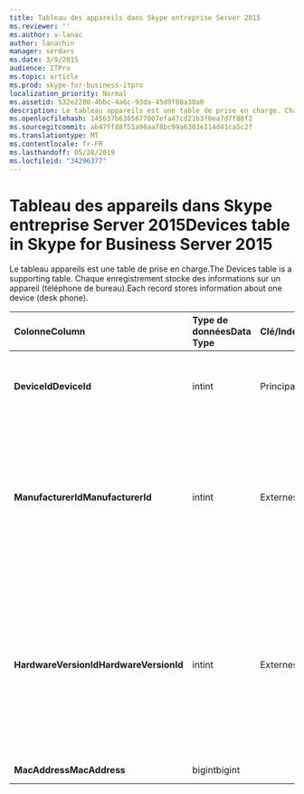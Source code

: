 ```yaml
---
title: Tableau des appareils dans Skype entreprise Server 2015
ms.reviewer: ''
ms.author: v-lanac
author: lanachin
manager: serdars
ms.date: 3/9/2015
audience: ITPro
ms.topic: article
ms.prod: skype-for-business-itpro
localization_priority: Normal
ms.assetid: 532e2280-4bbc-4a6c-93da-45d9f80a30a0
description: Le tableau appareils est une table de prise en charge. Chaque enregistrement stocke des informations sur un appareil (téléphone de bureau).
ms.openlocfilehash: 145637b6385677007efa47cd21b3f0ea7d7f88f2
ms.sourcegitcommit: ab47ff88f51a96aaf8bc99a6303e114d41ca5c2f
ms.translationtype: MT
ms.contentlocale: fr-FR
ms.lasthandoff: 05/20/2019
ms.locfileid: "34296377"
---
```

# <a name="devices-table-in-skype-for-business-server-2015"></a><span data-ttu-id="49baa-104">Tableau des appareils dans Skype entreprise Server 2015</span><span class="sxs-lookup"><span data-stu-id="49baa-104">Devices table in Skype for Business Server 2015</span></span>
 
<span data-ttu-id="49baa-105">Le tableau appareils est une table de prise en charge.</span><span class="sxs-lookup"><span data-stu-id="49baa-105">The Devices table is a supporting table.</span></span> <span data-ttu-id="49baa-106">Chaque enregistrement stocke des informations sur un appareil (téléphone de bureau).</span><span class="sxs-lookup"><span data-stu-id="49baa-106">Each record stores information about one device (desk phone).</span></span>
  
|<span data-ttu-id="49baa-107">**Colonne**</span><span class="sxs-lookup"><span data-stu-id="49baa-107">**Column**</span></span>|<span data-ttu-id="49baa-108">**Type de données**</span><span class="sxs-lookup"><span data-stu-id="49baa-108">**Data Type**</span></span>|<span data-ttu-id="49baa-109">**Clé/Index**</span><span class="sxs-lookup"><span data-stu-id="49baa-109">**Key/Index**</span></span>|<span data-ttu-id="49baa-110">**Détails**</span><span class="sxs-lookup"><span data-stu-id="49baa-110">**Details**</span></span>|
|:-----|:-----|:-----|:-----|
|<span data-ttu-id="49baa-111">**DeviceId**</span><span class="sxs-lookup"><span data-stu-id="49baa-111">**DeviceId**</span></span> <br/> |<span data-ttu-id="49baa-112">int</span><span class="sxs-lookup"><span data-stu-id="49baa-112">int</span></span>  <br/> |<span data-ttu-id="49baa-113">Principal</span><span class="sxs-lookup"><span data-stu-id="49baa-113">Primary</span></span>  <br/> |<span data-ttu-id="49baa-114">Numéro unique identifiant cette version matérielle.</span><span class="sxs-lookup"><span data-stu-id="49baa-114">Unique number identifying this hardware version.</span></span>  <br/> |
|<span data-ttu-id="49baa-115">**ManufacturerId**</span><span class="sxs-lookup"><span data-stu-id="49baa-115">**ManufacturerId**</span></span> <br/> |<span data-ttu-id="49baa-116">int</span><span class="sxs-lookup"><span data-stu-id="49baa-116">int</span></span>  <br/> |<span data-ttu-id="49baa-117">Externes</span><span class="sxs-lookup"><span data-stu-id="49baa-117">Foreign</span></span>  <br/> |<span data-ttu-id="49baa-118">Fabricant de cet appareil.</span><span class="sxs-lookup"><span data-stu-id="49baa-118">Manufacturer of this device.</span></span> <span data-ttu-id="49baa-119">Pour plus d’informations, reportez-vous [à la table constructeurs dans Skype entreprise Server 2015](manufacturers.md) .</span><span class="sxs-lookup"><span data-stu-id="49baa-119">See the [Manufacturers table in Skype for Business Server 2015](manufacturers.md) for more information.</span></span> <br/> |
|<span data-ttu-id="49baa-120">**HardwareVersionId**</span><span class="sxs-lookup"><span data-stu-id="49baa-120">**HardwareVersionId**</span></span> <br/> |<span data-ttu-id="49baa-121">int</span><span class="sxs-lookup"><span data-stu-id="49baa-121">int</span></span>  <br/> |<span data-ttu-id="49baa-122">Externes</span><span class="sxs-lookup"><span data-stu-id="49baa-122">Foreign</span></span>  <br/> |<span data-ttu-id="49baa-123">Version matérielle de cet appareil.</span><span class="sxs-lookup"><span data-stu-id="49baa-123">Hardware version of this device.</span></span> <span data-ttu-id="49baa-124">Pour plus d’informations, reportez-vous [à la table HardwareVersions dans Skype entreprise Server 2015](hardwareversions.md) .</span><span class="sxs-lookup"><span data-stu-id="49baa-124">See the [HardwareVersions table in Skype for Business Server 2015](hardwareversions.md) for more information.</span></span> <br/> |
|<span data-ttu-id="49baa-125">**MacAddress**</span><span class="sxs-lookup"><span data-stu-id="49baa-125">**MacAddress**</span></span> <br/> |<span data-ttu-id="49baa-126">bigint</span><span class="sxs-lookup"><span data-stu-id="49baa-126">bigint</span></span>  <br/> ||<span data-ttu-id="49baa-127">Adresse MAC</span><span class="sxs-lookup"><span data-stu-id="49baa-127">MAC Address</span></span>  <br/> |
   

